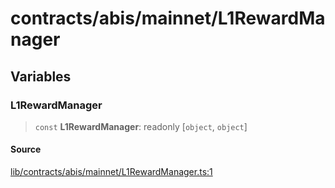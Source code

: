 # contracts/abis/mainnet/L1RewardManager

## Variables

### L1RewardManager

> `const` **L1RewardManager**: readonly [`object`, `object`]

#### Source

[lib/contracts/abis/mainnet/L1RewardManager.ts:1](https://github.com/PufferFinance/puffer-sdk/blob/103ecd1411182abf5373136fd4e080a21cd5c432/lib/contracts/abis/mainnet/L1RewardManager.ts#L1)

